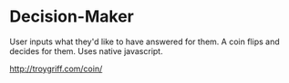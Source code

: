 # Decision-Maker
User inputs what they'd like to have answered for them. A coin flips and decides for them. Uses native javascript.


http://troygriff.com/coin/
